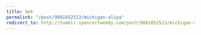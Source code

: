 ```yaml
---
title: Xek
permalink: "/post/9081852513/michigan-aliya"
redirect_to: http://tumblr.spencertweedy.com/post/9081852513/michigan-aliya
---
```


